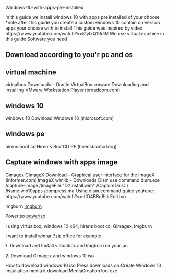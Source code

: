 Windows-10-with-apps-pre-installed
<!DOCTYPE html>
<html lang="en">
<head>
    <meta charset="UTF-8">
    <meta name="viewport" content="width=device-width, initial-scale=1.0">
    <title>Document</title>
</head>
<body>
<p>In this guide we install windows 10 with apps pre installed of your choose
*note after this guide you create a custom windows 10 contain on version apps your choose with to install
This guide was inspired by video https://www.youtube.com/watch?v=81yIxQ1RdiM
We use virtual machine in this guide
Software you need</p>
<h2>Download according to you'r pc and os</h2>
<h2>virtual machine</h2>
virtualbox Downloads – Oracle VirtualBox
vmware Downloading and installing VMware Workstation Player (broadcom.com)
<h2>windows 10</h2>
windows 10 Download Windows 10 (microsoft.com)
<h2>windows pe</h2>
hirens boot cd Hiren's BootCD PE (hirensbootcd.org)
<h2>Capture windows with apps image</h2>
Gimagex GImageX Download - Graphical user interface for the ImageX (informer.com)
ImageX wimlib - Downloads
Dism use command dism.exe /capture-image /ImageFile:"D:\install.wim" /CaptureDir:C:\ /Name:win10apps /compress:ma
Using dism command guide youtube: https://www.youtube.com/watch?v=-tIO4B8q8sk
Edit iso
<p>Imgburn  <a href="https://www.imgburn.com/index.php?act=download">Imgburn</a></p>
<p>Poweriso <a href="https://www.poweriso.com/download.htm">poweriso</a></p>
 
<p>I using virtualbox, windows 10 x64, hirens boot cd, Gimagex, Imgburn</p>
<p>I want to install winrar 7zip office for example</p>
<p>1.	Download and Install virtualbox and Imgburn on your pc</p>
<p>2.	Download Gimagex and windows 10 iso</p>
How to download windows 10 iso
Press downloads on Create Windows 10 installation media it download MediaCreationTool.exe

</body>
</html>
